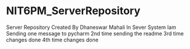 # NIT6PM_ServerRepository
Server Repository
Created By Dhaneswar Mahali
In Sever System
Iam Sending one message to pycharm
2nd time sending the readme
3rd time changes done
4th time changes done
